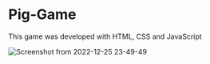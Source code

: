 # Pig-Game
This game was developed with HTML, CSS and JavaScript


![Screenshot from 2022-12-25 23-49-49](https://user-images.githubusercontent.com/65573250/209483795-3feb4742-3919-4cc8-bb0f-9256acd2f6e9.png)
